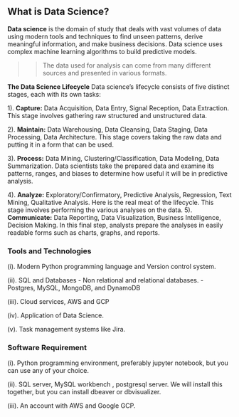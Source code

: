 ## **What is Data Science?**

**Data science** is the domain of study that deals with vast volumes of data using modern tools and techniques to find unseen patterns, derive meaningful information, and make business decisions. Data science uses complex machine learning algorithms to build predictive models. 

 >> The data used for analysis can come from many different sources and presented in various formats. 

**The Data Science Lifecycle**
 Data science’s lifecycle consists of five distinct stages, each with its own tasks:

1). **Capture:** Data Acquisition, Data Entry, Signal Reception, Data Extraction. This stage involves gathering raw structured and unstructured data.

2). **Maintain:** Data Warehousing, Data Cleansing, Data Staging, Data Processing, Data Architecture. This stage covers taking the raw data and putting it in a form that can be used.

3). **Process:** Data Mining, Clustering/Classification, Data Modeling, Data Summarization. Data scientists take the prepared data and examine its patterns, ranges, and biases to determine how useful it will be in predictive analysis.

4). **Analyze:** Exploratory/Confirmatory, Predictive Analysis, Regression, Text Mining, Qualitative Analysis. Here is the real meat of the lifecycle. This stage involves performing the various analyses on the data.
5). **Communicate:** Data Reporting, Data Visualization, Business Intelligence, Decision Making. In this final step, analysts prepare the analyses in easily readable forms such as charts, graphs, and reports. 


### **Tools and Technologies** 

(i). Modern Python programming language and Version control system. 


(ii). SQL and Databases
	- Non relational and relational databases. 
	- Postgres, MySQL, MongoDB, and DynamoDB 

(iii). Cloud services, AWS and  GCP 

(iv). Application of Data Science. 

(v). Task management systems like Jira. 

### **Software Requirement**

(i). Python programming environment, preferably jupyter notebook, but you can use any of your choice. 

(ii). SQL server, MySQL workbench , postgresql server. We will install this together, but you can install dbeaver or dbvisualizer. 

(iii). An account with AWS and Google GCP.  

